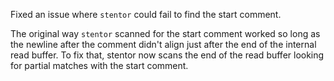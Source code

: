 Fixed an issue where `stentor` could fail to find the start comment.

The original way `stentor` scanned for the start comment
worked so long as the newline after the comment
didn't align just after the end of the internal read buffer.
To fix that,
stentor now scans the end of the read buffer
looking for partial matches with the start comment.
